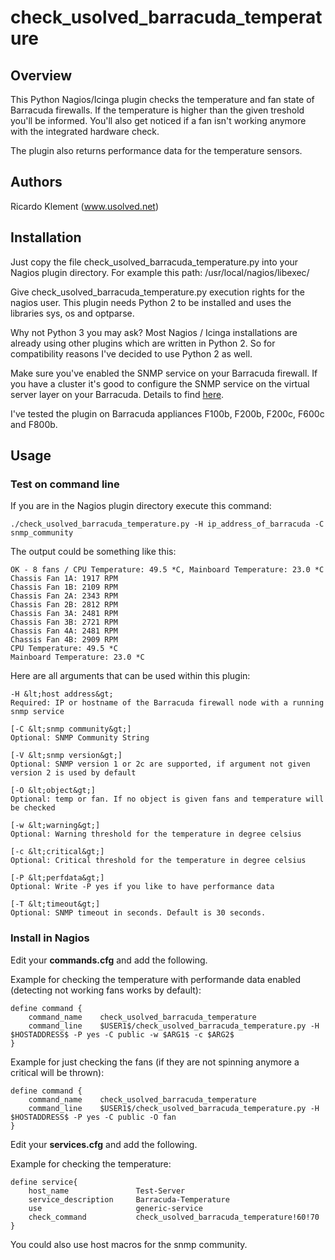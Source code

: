 # check_usolved_barracuda_temperature

## Overview

This Python Nagios/Icinga plugin checks the temperature and fan state of Barracuda firewalls.
If the temperature is higher than the given treshold you'll be informed.
You'll also get noticed if a fan isn't working anymore with the integrated hardware check.

The plugin also returns performance data for the temperature sensors.

## Authors

Ricardo Klement (www.usolved.net)

## Installation

Just copy the file check_usolved_barracuda_temperature.py into your Nagios plugin directory.
For example this path: /usr/local/nagios/libexec/

Give check_usolved_barracuda_temperature.py execution rights for the nagios user.
This plugin needs Python 2 to be installed and uses the libraries sys, os and optparse.

Why not Python 3 you may ask?
Most Nagios / Icinga installations are already using other plugins which are written in Python 2.
So for compatibility reasons I've decided to use Python 2 as well.

Make sure you've enabled the SNMP service on your Barracuda firewall. If you have a cluster it's good to 
configure the SNMP service on the virtual server layer on your Barracuda.
Details to find [here](https://techlib.barracuda.com/display/BNGv54/How+to+Configure+the+SNMP+Service).

I've tested the plugin on Barracuda appliances F100b, F200b, F200c, F600c and F800b.

## Usage

### Test on command line
If you are in the Nagios plugin directory execute this command:

```
./check_usolved_barracuda_temperature.py -H ip_address_of_barracuda -C snmp_community
```

The output could be something like this:

```
OK - 8 fans / CPU Temperature: 49.5 *C, Mainboard Temperature: 23.0 *C
Chassis Fan 1A: 1917 RPM
Chassis Fan 1B: 2109 RPM
Chassis Fan 2A: 2343 RPM
Chassis Fan 2B: 2812 RPM
Chassis Fan 3A: 2481 RPM
Chassis Fan 3B: 2721 RPM
Chassis Fan 4A: 2481 RPM
Chassis Fan 4B: 2909 RPM
CPU Temperature: 49.5 *C
Mainboard Temperature: 23.0 *C
```

Here are all arguments that can be used within this plugin:

```
-H &lt;host address&gt;
Required: IP or hostname of the Barracuda firewall node with a running snmp service

[-C &lt;snmp community&gt;]
Optional: SNMP Community String

[-V &lt;snmp version&gt;]
Optional: SNMP version 1 or 2c are supported, if argument not given version 2 is used by default

[-O &lt;object&gt;]
Optional: temp or fan. If no object is given fans and temperature will be checked

[-w &lt;warning&gt;]
Optional: Warning threshold for the temperature in degree celsius

[-c &lt;critical&gt;]
Optional: Critical threshold for the temperature in degree celsius

[-P &lt;perfdata&gt;]
Optional: Write -P yes if you like to have performance data

[-T &lt;timeout&gt;]
Optional: SNMP timeout in seconds. Default is 30 seconds.
```

### Install in Nagios

Edit your **commands.cfg** and add the following.

Example for checking the temperature with performande data enabled (detecting not working fans works by default):

```
define command {
    command_name    check_usolved_barracuda_temperature
    command_line    $USER1$/check_usolved_barracuda_temperature.py -H $HOSTADDRESS$ -P yes -C public -w $ARG1$ -c $ARG2$
}
```

Example for just checking the fans (if they are not spinning anymore a critical will be thrown):

```
define command {
    command_name    check_usolved_barracuda_temperature
    command_line    $USER1$/check_usolved_barracuda_temperature.py -H $HOSTADDRESS$ -P yes -C public -O fan
}
```

Edit your **services.cfg** and add the following.

Example for checking the temperature:

```
define service{
	host_name				Test-Server
	service_description		Barracuda-Temperature
	use						generic-service
	check_command			check_usolved_barracuda_temperature!60!70
}
```


You could also use host macros for the snmp community.
